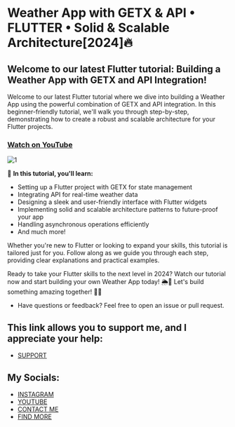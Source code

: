 # Weather App with GETX & API • FLUTTER • Solid & Scalable Architecture[2024]🔥
## Welcome to our latest Flutter tutorial: Building a Weather App with GETX and API Integration!

Welcome to our latest Flutter tutorial where we dive into building a Weather App using the powerful combination of GETX and API integration. In this beginner-friendly tutorial, we'll walk you through step-by-step, demonstrating how to create a robust and scalable architecture for your Flutter projects.

### [Watch on YouTube](https://youtu.be/aPc9ZaRe2nI)
![1](https://github.com/AmirBayat0/Weather-App/assets/91388754/e45cb139-b2df-4973-8e04-5cc502fa298d)

🚀 **In this tutorial, you'll learn:**

- Setting up a Flutter project with GETX for state management
- Integrating API for real-time weather data
- Designing a sleek and user-friendly interface with Flutter widgets
- Implementing solid and scalable architecture patterns to future-proof your app
- Handling asynchronous operations efficiently
- And much more!


Whether you're new to Flutter or looking to expand your skills, this tutorial is tailored just for you. Follow along as we guide you through each step, providing clear explanations and practical examples.

Ready to take your Flutter skills to the next level in 2024? Watch our tutorial now and start building your own Weather App today! 🌦️📱
Let's build something amazing together! 🚀🌟

- Have questions or feedback? Feel free to open an issue or pull request.


## This link allows you to support me, and I appreciate your help:
* [SUPPORT](https://www.buymeacoffee.com/AmirBayat)

## My Socials:
* [INSTAGRAM](https://www.instagram.com/codewithflexz)
* [YOUTUBE]( https://www.youtube.com/c/ProgrammingWithFlexZ)
* [CONTACT ME](https://amirbayat.dev@gmail.com)
* [FIND MORE](https://zaap.bio/CodeWithFlexz)

